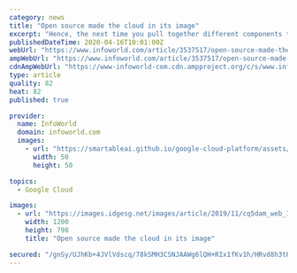 ```yaml
---
category: news
title: "Open source made the cloud in its image"
excerpt: "Hence, the next time you pull together different components to build an application on Microsoft Azure, Google Cloud, AWS, or another cloud, realize that the reason you can do this is because the open source ethos permeates the cloud. Open source has become so commonplace today that we are apt to forget its origins. While it would be an ..."
publishedDateTime: 2020-04-16T10:01:00Z
webUrl: "https://www.infoworld.com/article/3537517/open-source-made-the-cloud-in-its-image.html"
ampWebUrl: "https://www.infoworld.com/article/3537517/open-source-made-the-cloud-in-its-image.amp.html"
cdnAmpWebUrl: "https://www-infoworld-com.cdn.ampproject.org/c/s/www.infoworld.com/article/3537517/open-source-made-the-cloud-in-its-image.amp.html"
type: article
quality: 82
heat: 82
published: true

provider:
  name: InfoWorld
  domain: infoworld.com
  images:
    - url: "https://smartableai.github.io/google-cloud-platform/assets/images/organizations/infoworld.com-50x50.jpg"
      width: 50
      height: 50

topics:
  - Google Cloud

images:
  - url: "https://images.idgesg.net/images/article/2019/11/cq5dam_web_1280_clouds-100817664-large.jpg"
    width: 1200
    height: 798
    title: "Open source made the cloud in its image"

secured: "/gnSy/UJhKb+4JVlVdscq/78kSMH3CSNJAAWg6lQH+RIx1fKv1h/HRvd8h3tH7RBtpvPCpVXqGBWxu6XnErALNQ7T0PtmQ8wuJJDPNdOytpyoTYBlfwFz3Uvau5ytAFFOiIzBjlS/qM8Zz17QPb402GHuvnrOJZSa+Km5Rg3iuFuxaqsjy8vVazZGoPheglkfiK2ZlXBrt40Av3MdShou0l9UrylzBaWFKf5ds/wuReUCYwu6EwTrnv8q64NfRbYr4+kQaeh53OhsRclKdA6JHvakeihQwF1weRTxhvy2o7Jyr1bo7ijSt7s+RRy4zvw;gGwEyrvaeEDmy8K3P3/fUg=="
---
```


